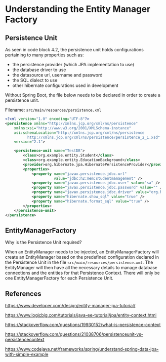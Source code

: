 # Understanding the Entity Manager Factory

## Persistence Unit

As seen in code block 4.2, the persistence unit holds configurations pertaining to many properties such as:

- the persistence provider (which JPA implementation to use)
- the database driver to use
- the datasource url, username and password
- the SQL dialect to use
- other hibernate configurations used in development

Without Spring Boot, the file below needs to be declared in order to create a persistence unit.

Filename: `src/main/resources/persistence.xml`

```xml
<?xml version="1.0" encoding="UTF-8"?>
<persistence xmlns="http://xmlns.jcp.org/xml/ns/persistence"
    xmlns:xsi="http://www.w3.org/2001/XMLSchema-instance"
    xsi:schemaLocation="http://xmlns.jcp.org/xml/ns/persistence
          http://xmlns.jcp.org/xml/ns/persistence/persistence_2_1.xsd"
    version="2.1">

    <persistence-unit name="TestDB">
	    <class>org.example.entity.Student</class>
	    <class>org.example.entity.EducationBackground</class>
	    <provider>org.hibernate.jpa.HibernatePersistenceProvider</provider>
        <properties>
            <property name="javax.persistence.jdbc.url"
			          value="jdbc:h2:mem:studentmanagement" />
            <property name="javax.persistence.jdbc.user" value="sa" />
            <property name="javax.persistence.jdbc.password" value="" />
            <property name="javax.persistence.jdbc.driver" value="org.h2.Driver" />
            <property name="hibernate.show_sql" value="true" />
            <property name="hibernate.format_sql" value="true" />
        </properties>
    </persistence-unit>
</persistence>
```

## EntityManagerFactory

Why is the Persistence Unit required?

When an EntityManager needs to be injected, an EntityManagerFactory will create an EntityManager based on the predefined configuration declared in the Persistence Unit in the file `src/main/resources/persistence.xml`. The EntityManager will then have all the necessary details to manage database connections and the entities for that Persistence Context. There will only be one EntityManagerFactory for each Persistence Unit.

## References

https://www.developer.com/design/entity-manager-jpa-tutorial/

https://www.logicbig.com/tutorials/java-ee-tutorial/jpa/entity-context.html

https://stackoverflow.com/questions/19930152/what-is-persistence-context

https://stackoverflow.com/questions/21038706/persistenceunit-vs-persistencecontext

https://www.codejava.net/frameworks/spring/understand-spring-data-jpa-with-simple-example
